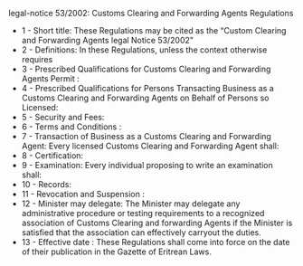 legal-notice 53&#x2F;2002: Customs Clearing and Forwarding Agents Regulations

<ul>
			<li>1 - Short title: These Regulations may be cited as the “Custom Clearing and Forwarding Agents legal Notice 53&#x2F;2002” <ul>
			</ul></li>			<li>2 - Definitions: In these Regulations, unless the context otherwise requires <ul>
			</ul></li>			<li>3 - Prescribed Qualifications for Customs Clearing and Forwarding Agents Permit : <ul>
			</ul></li>			<li>4 - Prescribed Qualifications for Persons Transacting Business as a Customs Clearing and Forwarding Agents on Behalf of Persons so Licensed: <ul>
			</ul></li>			<li>5 - Security and Fees: <ul>
			</ul></li>			<li>6 - Terms and Conditions : <ul>
			</ul></li>			<li>7 - Transaction of Business as a Customs Clearing and Forwarding Agent: Every licensed Customs Clearing and Forwarding Agent shall: <ul>
			</ul></li>			<li>8 - Certification: <ul>
			</ul></li>			<li>9 - Examination: Every individual proposing to write an examination shall: <ul>
			</ul></li>			<li>10 - Records: <ul>
			</ul></li>			<li>11 - Revocation and Suspension : <ul>
			</ul></li>			<li>12 - Minister may delegate: The Minister may delegate any administrative procedure or testing requirements to a recognized association of Customs Clearing and forwarding Agents if the Minister is satisfied that the association can effectively carryout the duties.<ul>
			</ul></li>			<li>13 - Effective date : These Regulations shall come into force on the date of their publication in the Gazette of Eritrean Laws.<ul>
			</ul></li></ul>